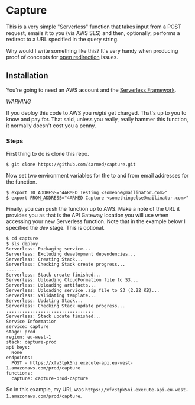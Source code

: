 # Capture

This is a very simple "Serverless" function that takes input from a POST request, emails it to you (via AWS SES) and then, optionally, performs a redirect to a URL specified in the query string.

Why would I write something like this? It's very handy when producing proof of concepts for [open redirection](https://www.owasp.org/index.php/Unvalidated_Redirects_and_Forwards_Cheat_Sheet) issues.

## Installation

You're going to need an AWS account and the [Serverless Framework](https://serverless.com/).

*WARNING*

If you deploy this code to AWS you _might_ get charged. That's up to you to know and pay for. That said, unless you really, really hammer this function, it normally doesn't cost you a penny.

### Steps

First thing to do is clone this repo.

```
$ git clone https://github.com/4armed/capture.git
```

Now set two environment variables for the to and from email addresses for the function.

```
$ export TO_ADDRESS="4ARMED Testing <someone@mailinator.com>"
$ export FROM_ADDRESS="4ARMED Capture <somethingelse@mailinator.com>"
```

Finally, you can push the function up to AWS. Make a note of the URL it provides you as that is the API Gateway location you will use when accessing your new Serverless function. Note that in the example below I specified the _dev_ stage. This is optional.

```
$ cd capture
$ sls deploy
Serverless: Packaging service...
Serverless: Excluding development dependencies...
Serverless: Creating Stack...
Serverless: Checking Stack create progress...
.....
Serverless: Stack create finished...
Serverless: Uploading CloudFormation file to S3...
Serverless: Uploading artifacts...
Serverless: Uploading service .zip file to S3 (2.22 KB)...
Serverless: Validating template...
Serverless: Updating Stack...
Serverless: Checking Stack update progress...
.................................
Serverless: Stack update finished...
Service Information
service: capture
stage: prod
region: eu-west-1
stack: capture-prod
api keys:
  None
endpoints:
  POST - https://xfv3tpk5ni.execute-api.eu-west-1.amazonaws.com/prod/capture
functions:
  capture: capture-prod-capture
```

So in this example, my URL was `https://xfv3tpk5ni.execute-api.eu-west-1.amazonaws.com/prod/capture`.

